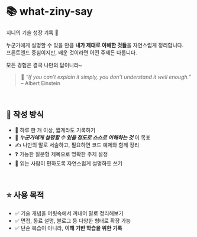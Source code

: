 # 📚 what-ziny-say

지니의 기술 성장 기록 📘  

누군가에게 설명할 수 있을 만큼 **내가 제대로 이해한 것들**을 자연스럽게 정리합니다.  
프론트엔드 중심이지만, 배운 것이라면 어떤 주제든 다룹니다.

모든 경험은 결국 나만의 답이니라~

> 💬 _“If you can’t explain it simply, you don’t understand it well enough.”_  
> – Albert Einstein

<br/>

## 🧾 작성 방식

- 📅 하루 한 개 이상, 짧게라도 기록하기
- 🧠 **_누군가에게 설명할 수 있을 정도로 스스로 이해하는 것_** 이 목표
- ✍️ 나만의 말로 서술하고, 필요하면 코드 예제와 함께 정리
- ❓ 가능한 질문형 제목으로 명확한 주제 설정
- 🔁 읽는 사람이 편하도록 자연스럽게 설명하듯 쓰기

<br/>

## ⭐️ 사용 목적

- ✅ 기술 개념을 머릿속에서 꺼내어 말로 정리해보기
- ✅ 면접, 동료 설명, 블로그 등 다양한 형태로 확장 가능
- ✅ 단순 복습이 아니라, **이해 기반 학습을 위한 기록**
